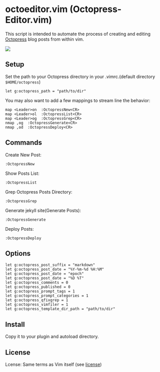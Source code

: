 octoeditor.vim (Octopress-Editor.vim)
============

This script is intended to automate the process of creating and editing [Octopress](http://octopress.org/) blog posts from within vim.

![](http://blog.glidenote.com/images/2012/04/octoeditor2.png)

Setup
------------
Set the path to your Octopress directory in your .vimrc.(default directory `$HOME/octopress`)

    let g:octopress_path = "path/to/dir"

You may also want to add a few mappings to stream line the behavior:

    map <Leader>on  :OctopressNew<CR>
    map <Leader>ol  :OctopressList<CR>
    map <Leader>og  :OctopressGrep<CR>
    nmap ,og  :OctopressGenerate<CR>
    nmap ,od  :OctopressDeploy<CR>

Commands
------------

Create New Post:

    :OctopressNew

Show Posts List:

    :OctopressList

Grep Octopress Posts Directory:

    :OctopressGrep

Generate jekyll site(Generate Posts):

    :OctopressGenerate

Deploy Posts:

    :OctopressDeploy

Options
------------

    let g:octopress_post_suffix = "markdown"
    let g:octopress_post_date = "%Y-%m-%d %H:%M"
    let g:octopress_post_date = "epoch"
    let g:octopress_post_date = "%D %T"
    let g:octopress_comments = 0
    let g:octopress_published = 0
    let g:octopress_prompt_tags = 1
    let g:octopress_prompt_categories = 1
    let g:octopress_qfixgrep = 1
    let g:octopress_vimfiler = 1
    let g:octopress_template_dir_path = "path/to/dir"

Install
------------

Copy it to your plugin and autoload directory.

License
------------

Lcense: Same terms as Vim itself (see [license](http://vimdoc.sourceforge.net/htmldoc/uganda.html#license))
